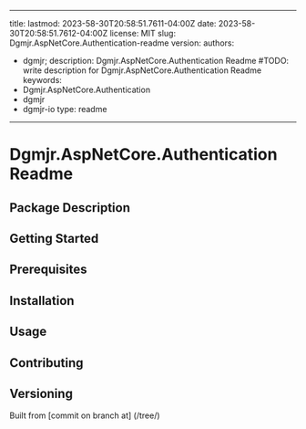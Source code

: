---

title:
lastmod: 2023-58-30T20:58:51.7611-04:00Z
date: 2023-58-30T20:58:51.7612-04:00Z
license: MIT
slug: Dgmjr.AspNetCore.Authentication-readme
version:
authors:
- dgmjr;
description: Dgmjr.AspNetCore.Authentication Readme #TODO: write description for Dgmjr.AspNetCore.Authentication Readme
keywords:
- Dgmjr.AspNetCore.Authentication
- dgmjr
- dgmjr-io
type: readme
------------

# Dgmjr.AspNetCore.Authentication Readme

<!-- TODO: Write the contents of the Dgmjr.AspNetCore.Authentication Readme file -->

## Package Description

## Getting Started

## Prerequisites

## Installation

## Usage

## Contributing

## Versioning

Built from [commit  on branch  at]
(/tree/)
